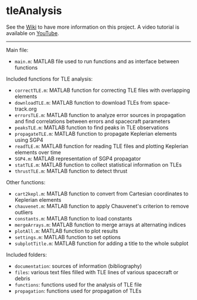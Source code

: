 # tleAnalysis

See the [Wiki](https://github.com/mfacchinelli/tleAnalysis/wiki) to have more information on this project. A video tutorial is available on [YouTube](https://youtu.be/2I0SXzgqR7w).

***

Main file:
- `main.m`:          MATLAB file used to run functions and as interface between functions

Included functions for TLE analysis:
- `correctTLE.m`:    MATLAB function for correcting TLE files with overlapping elements
- `downloadTLE.m`:   MATLAB function to download TLEs from space-track.org 
- `errorsTLE.m`:   MATLAB function to analyze error sources in propagation and find correlations between errors and spacecraft parameters
- `peaksTLE.m`:  MATLAB function to find peaks in TLE observations
- `propagateTLE.m`:  MATLAB function to propagate Keplerian elements using SGP4
- `readTLE.m`:       MATLAB function for reading TLE files and plotting Keplerian elements over time
- `SGP4.m`:       MATLAB representation of SGP4 propagator 
- `statTLE.m`:       MATLAB function to collect statistical information on TLEs
- `thrustTLE.m`:     MATLAB function to detect thrust
 
Other functions:
- `cart2kepl.m`:     MATLAB function to convert from Cartesian coordinates to Keplerian elements
- `chauvenet.m`:     MATLAB function to apply Chauvenet's criterion to remove outliers
- `constants.m`:     MATLAB function to load constants
- `mergeArrays.m`:       MATLAB function to merge arrays at alternating indices
- `plotAll.m`:       MATLAB function to plot results
- `settings.m`:       MATLAB function to set options
- `subplotTitle.m`:  MATLAB function for adding a title to the whole subplot
 
Included folders:
- `documentation`:  sources of information (bibliography)
- `files`:          various text files filled with TLE lines of various spacecraft or debris
- `functions`:      functions used for the analysis of TLE file
- `propagation`:    functions used for propagation of TLEs
